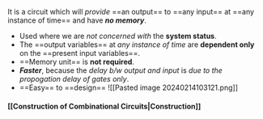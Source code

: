It is a circuit which will *provide* ==an output== to ==any input== at ==any instance of time== and have ***no memory***.
- Used where we are *not concerned with* the **system status**.
- The ==output variables== at *any instance of time* are **dependent only** on the ==present input variables==.
- ==Memory unit== is **not required**. 
- ***Faster***, because the *delay b/w output and input* is *due to the propogation delay of gates only*.
- ==Easy== to ==design==
![[Pasted image 20240214103121.png]]
#### [[Construction of Combinational Circuits|Construction]]